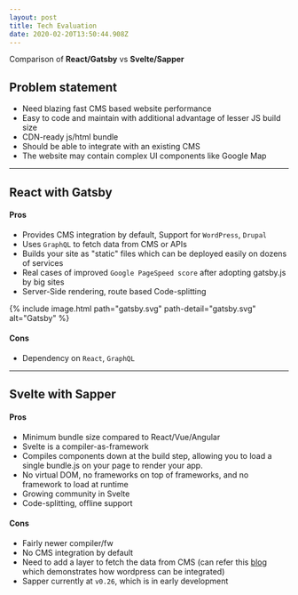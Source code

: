 ```yaml
---
layout: post
title: Tech Evaluation
date: 2020-02-20T13:50:44.908Z
---
```


Comparison of **React/Gatsby** vs **Svelte/Sapper** 

## Problem statement

- Need blazing fast CMS based website performance
- Easy to code and maintain with additional advantage of lesser JS build size
- CDN-ready js/html bundle
- Should be able to integrate with an existing CMS
- The website may contain complex UI components like Google Map

---

## React with Gatsby

#### Pros
- Provides CMS integration by default, Support for `WordPress`, `Drupal`
- Uses `GraphQL` to fetch data from CMS or APIs
- Builds your site as "static" files which can be deployed easily on dozens of services
- Real cases of improved `Google PageSpeed score` after adopting gatsby.js by big sites
- Server-Side rendering, route based Code-splitting

{% include image.html path="gatsby.svg" 
 path-detail="gatsby.svg"
 alt="Gatsby" %}

#### Cons
- Dependency on `React`, `GraphQL`

---

## Svelte with Sapper

#### Pros
- Minimum bundle size compared to React/Vue/Angular
- Svelte is a compiler-as-framework
- Compiles components down at the build step, allowing you to load a single bundle.js on your page to render your app.
- No virtual DOM, no frameworks on top of frameworks, and no framework to load at runtime
- Growing community in Svelte
- Code-splitting, offline support

#### Cons

- Fairly newer compiler/fw
- No CMS integration by default
- Need to add a layer to fetch the data from CMS 
    (can refer this [blog](https://kyleadkins.design/how-i-built-this-website-with-svelte-and-the-wordpress-rest-api) which demonstrates how wordpress can be integrated)
- Sapper currently at `v0.26`, which is in early development
